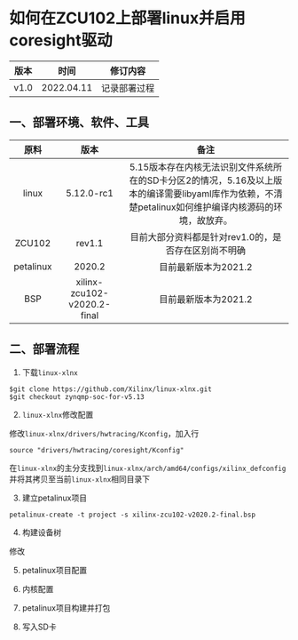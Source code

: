 # 如何在ZCU102上部署linux并启用coresight驱动
版本|时间|修订内容
|:-:|:-:|:-:|
v1.0|2022.04.11|记录部署过程
## 一、部署环境、软件、工具
原料|版本|备注
|:-:|:-:|:-:|
linux|5.12.0-rc1|5.15版本存在内核无法识别文件系统所在的SD卡分区2的情况，5.16及以上版本的编译需要libyaml库作为依赖，不清楚petalinux如何维护编译内核源码的环境，故放弃。
ZCU102|rev1.1|目前大部分资料都是针对rev1.0的，是否存在区别尚不明确
petalinux|2020.2|目前最新版本为2021.2
BSP|xilinx-zcu102-v2020.2-final|目前最新版本为2021.2
## 二、部署流程
1. 下载`linux-xlnx`<br/>
```
$git clone https://github.com/Xilinx/linux-xlnx.git
$git checkout zynqmp-soc-for-v5.13
```
2. `linux-xlnx`修改配置<br/>

修改`linux-xlnx/drivers/hwtracing/Kconfig`，加入行
```
source "drivers/hwtracing/coresight/Kconfig"
```
在`linux-xlnx`的主分支找到`linux-xlnx/arch/amd64/configs/xilinx_defconfig`并将其拷贝至当前`linux-xlnx`相同目录下

3. 建立petalinux项目
```
petalinux-create -t project -s xilinx-zcu102-v2020.2-final.bsp
```
4. 构建设备树

修改

5. petalinux项目配置

6. 内核配置

7. petalinux项目构建并打包

8. 写入SD卡

